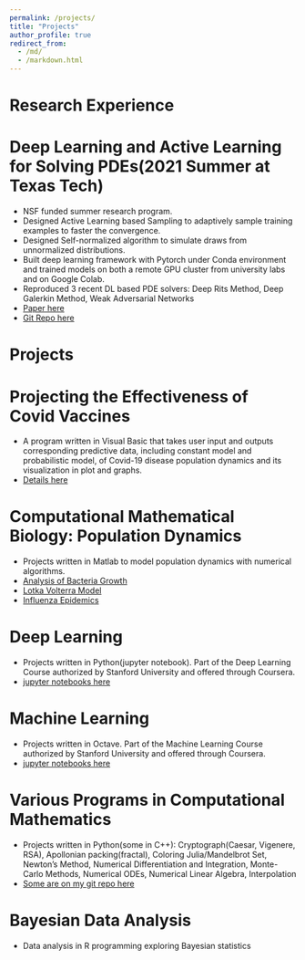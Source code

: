 ```yaml
---
permalink: /projects/
title: "Projects"
author_profile: true
redirect_from: 
  - /md/
  - /markdown.html
---
```


# Research Experience

Deep Learning and Active Learning for Solving PDEs(2021 Summer at Texas Tech)
======
* NSF funded summer research program.
* Designed Active Learning based Sampling to adaptively sample training examples to faster the convergence.
* Designed Self-normalized algorithm to simulate draws from unnormalized distributions.
* Built deep learning framework with Pytorch under Conda environment and trained models on both a remote GPU cluster from university labs and on Google Colab.
* Reproduced 3 recent DL based PDE solvers:  Deep Rits Method, Deep Galerkin Method, Weak Adversarial Networks
* [Paper here](https://arxiv.org/abs/2112.13988)
* [Git Repo here](https://github.com/wenhangao21/Active-Learning-Based-Sampling-for-High-Dimensional-Nonlinear-Partial-Differential-Equations)

# Projects

Projecting the Effectiveness of Covid Vaccines
======
* A program written in Visual Basic that takes user input and outputs corresponding predictive data, including constant model and probabilistic model, of Covid-19 disease population dynamics and its visualization in plot and graphs.
* [Details here](https://github.com/wenhangao21/Active-Learning-Based-Sampling-for-High-Dimensional-Nonlinear-Partial-Differential-Equations)

Computational Mathematical Biology: Population Dynamics
======
* Projects written in Matlab to model population dynamics with numerical algorithms.
* [Analysis of Bacteria Growth](https://wenhangao21.github.io/files/Analysis_of_Bacteria_Growth.pdf)
* [Lotka Volterra Model](https://wenhangao21.github.io/files/Lotka_Volterra_Model.pdf)
* [Influenza Epidemics](https://wenhangao21.github.io/files/Influenza_Epidemics.pdf)

Deep Learning
======
* Projects written in Python(jupyter notebook). Part of the Deep Learning Course authorized by Stanford University and offered through Coursera.
* [jupyter notebooks here](https://github.com/wenhangao21/Deep-Learning)

Machine Learning
======
* Projects written in Octave. Part of the Machine Learning Course authorized by Stanford University and offered through Coursera.
* [jupyter notebooks here](https://github.com/wenhangao21/Machine-Learning)

Various Programs in Computational Mathematics
======
* Projects written in Python(some in C++): Cryptograph(Caesar, Vigenere, RSA), Apollonian packing(fractal), Coloring Julia/Mandelbrot Set, Newton’s Method, Numerical Differentiation and Integration, Monte-Carlo Methods, Numerical ODEs, Numerical Linear Algebra, Interpolation
* [Some are on my git repo here](https://github.com/wenhangao21?tab=repositories)

Bayesian Data Analysis
======
* Data analysis in R programming exploring Bayesian statistics






